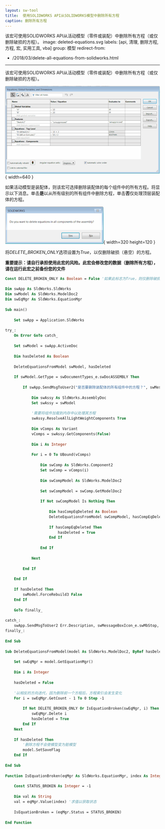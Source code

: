 ```yaml
---
layout: sw-tool
title:  使用SOLIDWORKS API从SOLIDWORKS模型中删除所有方程
caption: 删除所有方程
---
```

 该宏可使用SOLIDWORKS API从活动模型（零件或装配）中删除所有方程（或仅删除破损的方程）。
image: deleted-equations.svg
labels: [api, 清理, 删除方程, 方程, 宏, 实用工具, vba]
group: 模型
redirect-from:
  - /2018/03/delete-all-equations-from-solidworks.html
---

该宏可使用SOLIDWORKS API从活动模型（零件或装配）中删除所有方程（或仅删除破损的方程）。

![方程管理器对话框](equations-manager.png){ width=640 }

如果活动模型是装配体，则该宏可选择删除装配体的每个组件中的所有方程。将显示以下消息。单击**是**以从所有级别的所有组件中删除方程，单击**否**仅处理顶层装配体的方程。

![删除装配体组件中的方程的宏选项](delete-comps.png){ width=320 height=120 }

将*DELETE_BROKEN_ONLY*选项设置为*True*，以仅删除破损（悬空）的方程。

**重要提示：请自行承担使用此宏的风险。此宏会修改您的数据（删除所有方程），请在运行此宏之前备份您的文件**

~~~ vb
Const DELETE_BROKEN_ONLY As Boolean = False '如果此标志为True，则仅删除破损的方程，否则删除所有方程

Dim swApp As SldWorks.SldWorks
Dim swModel As SldWorks.ModelDoc2
Dim swEqMgr As SldWorks.EquationMgr

Sub main()

    Set swApp = Application.SldWorks
    
try_:
    On Error GoTo catch_
    
    Set swModel = swApp.ActiveDoc
    
    Dim hasDeleted As Boolean
    
    DeleteEquationsFromModel swModel, hasDeleted
    
    If swModel.GetType = swDocumentTypes_e.swDocASSEMBLY Then
        
        If swApp.SendMsgToUser2("是否要删除装配体的所有组件中的方程？", swMessageBoxIcon_e.swMbQuestion, swMessageBoxBtn_e.swMbYesNo) = swMessageBoxResult_e.swMbHitYes Then
            
            Dim swAssy As SldWorks.AssemblyDoc
            Set swAssy = swModel
            
            '需要将组件加载到内存中以处理其方程
            swAssy.ResolveAllLightWeightComponents True
            
            Dim vComps As Variant
            vComps = swAssy.GetComponents(False)
            
            Dim i As Integer
            
            For i = 0 To UBound(vComps)
                
                Dim swComp As SldWorks.Component2
                Set swComp = vComps(i)
                
                Dim swCompModel As SldWorks.ModelDoc2
                
                Set swCompModel = swComp.GetModelDoc2
                
                If Not swCompModel Is Nothing Then
                    
                    Dim hasCompEqDeleted As Boolean
                    DeleteEquationsFromModel swCompModel, hasCompEqDeleted
                    
                    If hasCompEqDeleted Then
                        hasDeleted = True
                    End If
                    
                End If
                
            Next
            
        End If
        
    End If
    
    If hasDeleted Then
        swModel.ForceRebuild3 False
    End If
    
    GoTo finally_
    
catch_:
    swApp.SendMsgToUser2 Err.Description, swMessageBoxIcon_e.swMbStop, swMessageBoxBtn_e.swMbOk
finally_:
    
End Sub

Sub DeleteEquationsFromModel(model As SldWorks.ModelDoc2, ByRef hasDeleted As Boolean)
    
    Set swEqMgr = model.GetEquationMgr()
    
    Dim i As Integer
    
    hasDeleted = False
    
    '以相反的方向迭代，因为删除前一个方程后，方程索引会发生变化
    For i = swEqMgr.GetCount - 1 To 0 Step -1
        
        If Not DELETE_BROKEN_ONLY Or IsEquationBroken(swEqMgr, i) Then
            swEqMgr.Delete i
            hasDeleted = True
        End If
    Next
    
    If hasDeleted Then
        '删除方程不会使模型变为脏模型
        model.SetSaveFlag
    End If
    
End Sub

Function IsEquationBroken(eqMgr As SldWorks.EquationMgr, index As Integer) As Boolean
    
    Const STATUS_BROKEN As Integer = -1
    
    Dim val As String
    val = eqMgr.Value(index) '求值以获取状态
    
    IsEquationBroken = (eqMgr.Status = STATUS_BROKEN)
    
End Function

~~~